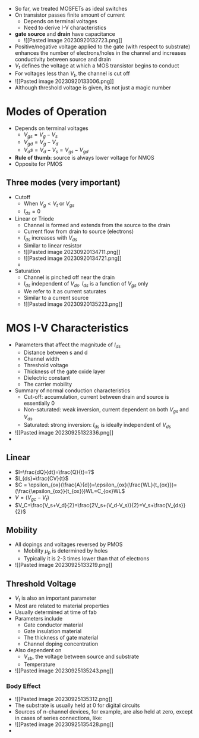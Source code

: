 - So far, we treated MOSFETs as ideal switches
- On transistor passes finite amount of current
	- Depends on terminal voltages
	- Need to derive I-V characteristics
- **gate** **source** and **drain** have capacitance
	- ![[Pasted image 20230920132723.png]]
- Positive/negative voltage applied to the gate (with respect to substrate) enhances the number of electrons/holes in the channel and increases conductivity between source and drain
- $V_t$ defines the voltage at which a MOS transistor begins to conduct
- For voltages less than $V_t$, the channel is cut off
- ![[Pasted image 20230920133006.png]]
- Although threshold voltage is given, its not just a magic number
# Modes of Operation
- Depends on terminal voltages
	- $V_{gs} = V_g - V_s$
	- $V_{gd} = V_g - V_d$
	- $V_ds = V_d - V_s = V_{gs} - V_{gd}$
- **Rule of thumb**: source is always lower voltage for NMOS
- Opposite for PMOS
## Three modes (very important)
- Cutoff
	- When $V_g < V_t$ or $V_{gs}$
	- $I_{ds} = 0$
- Linear or Triode
	- Channel is formed and extends from the source to the drain
	- Current flow from drain to source (electrons)
	- $I_{ds}$ increases with $V_{ds}$
	- Similar to linear resistor
	- ![[Pasted image 20230920134711.png]]
	- ![[Pasted image 20230920134721.png]]
	- 
- Saturation
	- Channel is pinched off near the drain
	- $I_{ds}$ independent of $V_{ds}$. $I_{ds}$ is a function of $V_{gs}$ only
	- We refer to it as current saturates
	- Similar to a current source
	- ![[Pasted image 20230920135223.png]]
# MOS I-V Characteristics
- Parameters that affect the magnitude of $I_{ds}$
	- Distance between s and d
	- Channel width
	- Threshold voltage
	- Thickness of the gate oxide layer
	- Dielectric constant
	- The carrier mobility
- Summary of normal conduction characteristics
	- Cut-off: accumulation, current between drain and source is essentially 0
	- Non-saturated: weak inversion, current dependent on both $V_{gs}$ and $V_{ds}$
	- Saturated: strong inversion: $I_{ds}$ is ideally independent of $V_{ds}$
- ![[Pasted image 20230925132336.png]]
- 
## Linear
- $I=\frac{dQ}{dt}=\frac{Q}{t}=?$
- $I_{ds}=\frac{CV}{t}$
- $C = \epsilon_{ox}(\frac{A}{d})=\epsilon_{ox}(\frac{WL}{t_{ox}})=(\frac{\epsilon_{ox}}{t_{ox}})WL=C_{ox}WL$
- $V=(V_{gc}-V_{t})$
- $V_C=\frac{V_s+V_d}{2}=\frac{2V_s+(V_d-V_s)}{2}=V_s+\frac{V_{ds}}{2}$
## Mobility
- All dopings and voltages reversed by PMOS
	- Mobility $\mu_p$ is determined by holes
	- Typically it is 2-3 times lower than that of electrons
- ![[Pasted image 20230925133219.png]]
## Threshold Voltage
- $V_t$ is also an important parameter
- Most are related to material properties
- Usually determined at time of fab
- Parameters include
	- Gate conductor material
	- Gate insulation material
	- The thickness of gate material
	- Channel doping concentration
- Also dependent on
	- $V_{sb}$, the voltage between source and substrate
	- Temperature
- ![[Pasted image 20230925135243.png]]
### Body Effect
- ![[Pasted image 20230925135312.png]]
- The substrate is usually held at 0 for digital circuits
- Sources of n-channel devices, for example, are also held at zero, except in cases of series connections, like:
- ![[Pasted image 20230925135428.png]]
- 
